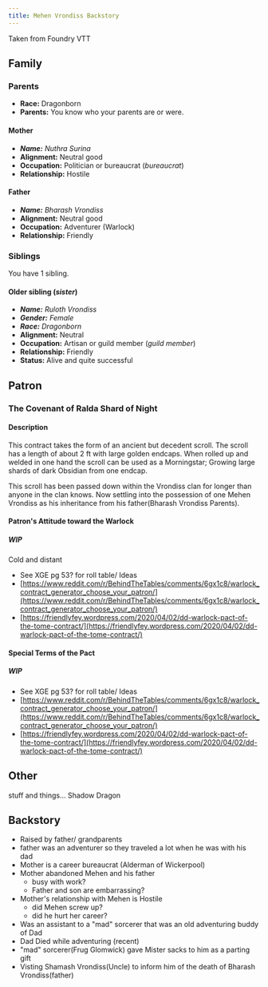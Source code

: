 ```yaml
---
title: Mehen Vrondiss Backstory
---
```


Taken from Foundry VTT

## Family

### Parents

- **Race:** Dragonborn  
- **Parents:** You know who your parents are or were.

#### Mother

- _**Name:** Nuthra Surina_
- **Alignment:** Neutral good
- **Occupation:** Politician or bureaucrat (_bureaucrat_)
- **Relationship:** Hostile

#### Father

- _**Name:** Bharash Vrondiss_
- **Alignment:** Neutral good
- **Occupation:** Adventurer (Warlock)
- **Relationship:** Friendly

### Siblings

You have 1 sibling.

#### Older sibling (_sister_)

- _**Name:** Ruloth Vrondiss_
- _**Gender:** Female_
- _**Race:** Dragonborn_
- **Alignment:** Neutral
- **Occupation:** Artisan or guild member (_guild member_)
- **Relationship:** Friendly
- **Status:** Alive and quite successful

## Patron

### The Covenant of Ralda Shard of Night

#### Description

This contract takes the form of an ancient but decedent scroll. The scroll has a length of about 2 ft with large golden endcaps. When rolled up and welded in one hand the scroll can be used as a Morningstar; Growing large shards of dark Obsidian from one endcap.

This scroll has been passed down within the Vrondiss clan for longer than anyone in the clan knows. Now settling into the possession of one Mehen Vrondiss as his inheritance from his father(Bharash Vrondiss Parents).

#### Patron's Attitude toward the Warlock

##### **WIP**

Cold and distant

- See XGE pg 53? for roll table/ Ideas
- [https://www.reddit.com/r/BehindTheTables/comments/6gx1c8/warlock_contract_generator_choose_your_patron/](https://www.reddit.com/r/BehindTheTables/comments/6gx1c8/warlock_contract_generator_choose_your_patron/)
- [https://friendlyfey.wordpress.com/2020/04/02/dd-warlock-pact-of-the-tome-contract/](https://friendlyfey.wordpress.com/2020/04/02/dd-warlock-pact-of-the-tome-contract/)

#### Special Terms of the Pact

##### **WIP**

- See XGE pg 53? for roll table/ Ideas
- [https://www.reddit.com/r/BehindTheTables/comments/6gx1c8/warlock_contract_generator_choose_your_patron/](https://www.reddit.com/r/BehindTheTables/comments/6gx1c8/warlock_contract_generator_choose_your_patron/)
- [https://friendlyfey.wordpress.com/2020/04/02/dd-warlock-pact-of-the-tome-contract/](https://friendlyfey.wordpress.com/2020/04/02/dd-warlock-pact-of-the-tome-contract/)

## Other

stuff and things… Shadow Dragon

## Backstory

- Raised by father/ grandparents
- father was an adventurer so they traveled a lot when he was with his dad
- Mother is a career bureaucrat (Alderman of Wickerpool)
- Mother abandoned Mehen and his father
    - busy with work?
    - Father and son are embarrassing?
- Mother's relationship with Mehen is Hostile
    - did Mehen screw up?
    - did he hurt her career?
- Was an assistant to a "mad" sorcerer that was an old adventuring buddy of Dad
- Dad Died while adventuring (recent)
- "mad" sorcerer(Frug Glomwick) gave Mister sacks to him as a parting gift
- Visting Shamash Vrondiss(Uncle) to inform him of the death of Bharash Vrondiss(father)
